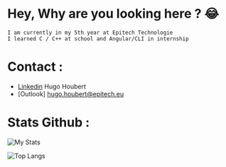 <h1 class="center">Hey, Why are you looking here ? 😂</h1>

    I am currently in my 5th year at Epitech Technologie
    I learned C / C++ at school and Angular/CLI in internship
    
## <h1 class="center">Contact :</h1>

- [Linkedin](https://www.linkedin.com/in/hugo-houbert-218b3222a/) Hugo Houbert
- [Outlook] hugo.houbert@epitech.eu

## <h1 class="center">Stats Github :</h1>

![My Stats](https://github-readme-stats.vercel.app/api?username=HugoHoubert&theme=cobalt&show_icons=true)

![Top Langs](https://github-readme-stats.vercel.app/api/top-langs/?username=HugoHoubert&theme=cobalt&layout=compact)
